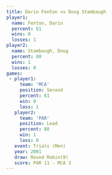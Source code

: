 ```yaml
---
title: Darin Fenton vs Doug Stambaugh
player1:               
  name: Fenton, Darin  
  percent: 61          
  wins: 0              
  losses: 1            
player2:               
  name: Stambaugh, Doug
  percent: 80          
  wins: 1              
  losses: 0            
games:
 - player1:          
     team: 'MCA'     
     position: Second
     percent: 61     
     win: 0          
     loss: 1         
   player2:        
     team: 'PAR'   
     position: Lead
     percent: 80   
     win: 1        
     loss: 0       
   event: Trials (Men)  
   year: 2001           
   draw: Round Robin(9) 
   score: PAR 11 - MCA 3
---
```

